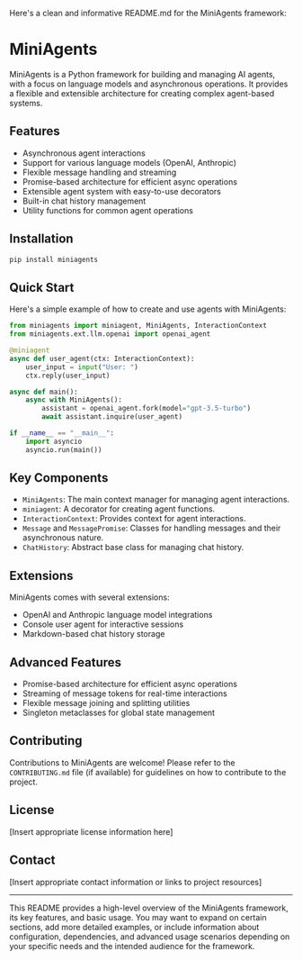 Here's a clean and informative README.md for the MiniAgents framework:

# MiniAgents

MiniAgents is a Python framework for building and managing AI agents, with a focus on language models and asynchronous operations. It provides a flexible and extensible architecture for creating complex agent-based systems.

## Features

- Asynchronous agent interactions
- Support for various language models (OpenAI, Anthropic)
- Flexible message handling and streaming
- Promise-based architecture for efficient async operations
- Extensible agent system with easy-to-use decorators
- Built-in chat history management
- Utility functions for common agent operations

## Installation

```bash
pip install miniagents
```

## Quick Start

Here's a simple example of how to create and use agents with MiniAgents:

```python
from miniagents import miniagent, MiniAgents, InteractionContext
from miniagents.ext.llm.openai import openai_agent

@miniagent
async def user_agent(ctx: InteractionContext):
    user_input = input("User: ")
    ctx.reply(user_input)

async def main():
    async with MiniAgents():
        assistant = openai_agent.fork(model="gpt-3.5-turbo")
        await assistant.inquire(user_agent)

if __name__ == "__main__":
    import asyncio
    asyncio.run(main())
```

## Key Components

- `MiniAgents`: The main context manager for managing agent interactions.
- `miniagent`: A decorator for creating agent functions.
- `InteractionContext`: Provides context for agent interactions.
- `Message` and `MessagePromise`: Classes for handling messages and their asynchronous nature.
- `ChatHistory`: Abstract base class for managing chat history.

## Extensions

MiniAgents comes with several extensions:

- OpenAI and Anthropic language model integrations
- Console user agent for interactive sessions
- Markdown-based chat history storage

## Advanced Features

- Promise-based architecture for efficient async operations
- Streaming of message tokens for real-time interactions
- Flexible message joining and splitting utilities
- Singleton metaclasses for global state management

## Contributing

Contributions to MiniAgents are welcome! Please refer to the `CONTRIBUTING.md` file (if available) for guidelines on how to contribute to the project.

## License

[Insert appropriate license information here]

## Contact

[Insert appropriate contact information or links to project resources]

---

This README provides a high-level overview of the MiniAgents framework, its key features, and basic usage. You may want to expand on certain sections, add more detailed examples, or include information about configuration, dependencies, and advanced usage scenarios depending on your specific needs and the intended audience for the framework.
